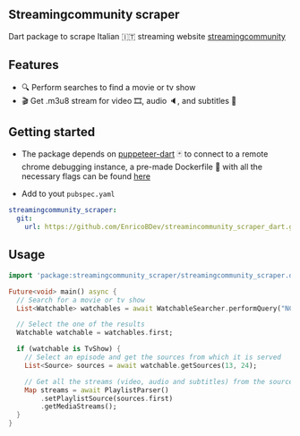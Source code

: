 ## Streamingcommunity scraper

Dart package to scrape Italian 🇮🇹 streaming website [streamingcommunity](streamincommunity.buzz)

## Features

- 🔍 Perform searches to find a movie or tv show
- 🎬 Get .m3u8 stream for video 🎞️, audio 🔈, and subtitles 📜

## Getting started

- The package depends on [puppeteer-dart](https://pub.dev/packages/puppeteer) 🃏 to connect to a remote chrome debugging instance, a pre-made Dockerfile 🐋 with all the necessary flags can be found [here](https://github.com/EnricoBDev/chrome-remote-debug-docker)

- Add to yout `pubspec.yaml`

```yaml
streamingcommunity_scraper:
  git:
    url: https://github.com/EnricoBDev/streamincommunity_scraper_dart.git
```

## Usage

```dart
import 'package:streamingcommunity_scraper/streamingcommunity_scraper.dart';

Future<void> main() async {
  // Search for a movie or tv show
  List<Watchable> watchables = await WatchableSearcher.performQuery("NCIS");

  // Select the one of the results
  Watchable watchable = watchables.first;

  if (watchable is TvShow) {
    // Select an episode and get the sources from which it is served
    List<Source> sources = await watchable.getSources(13, 24);

    // Get all the streams (video, audio and subtitles) from the source
    Map streams = await PlaylistParser()
        .setPlaylistSource(sources.first)
        .getMediaStreams();
  }
}
```

